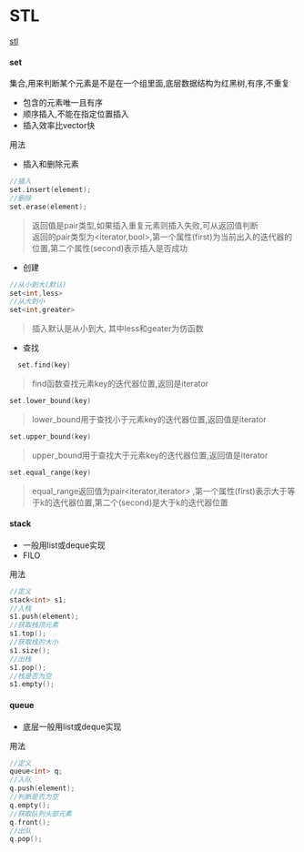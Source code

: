 # STL
[stl](https://juejin.im/post/6844903809731264519)
#### set
集合,用来判断某个元素是不是在一个组里面,底层数据结构为红黑树,有序,不重复
* 包含的元素唯一且有序
* 顺序插入,不能在指定位置插入
* 插入效率比vector快

用法  
* 插入和删除元素
~~~C++
//插入
set.insert(element);
//删除
set.erase(element);
~~~
> 返回值是pair类型,如果插入重复元素则插入失败,可从返回值判断  
> 返回的pair类型为<iterator,bool>,第一个属性(first)为当前出入的迭代器的位置,第二个属性(second)表示插入是否成功

* 创建
~~~C++
//从小到大(默认)
set<int,less>
//从大到小
set<int,greater>
~~~
> 插入默认是从小到大, 其中less和geater为仿函数

* 查找
~~~C++
  set.find(key)  
~~~
> find函数查找元素key的迭代器位置,返回是iterator

~~~C++
set.lower_bound(key)
~~~
> lower_bound用于查找小于元素key的迭代器位置,返回值是iterator

~~~C++
set.upper_bound(key)
~~~
> upper_bound用于查找大于元素key的迭代器位置,返回值是iterator
    
~~~C++
set.equal_range(key)
~~~
> equal_range返回值为pair<iterator,iterator> ,第一个属性(first)表示大于等于k的迭代器位置,第二个(second)是大于k的迭代器位置

#### stack
* 一般用list或deque实现
* FILO

用法
~~~C++
//定义
stack<int> s1;
//入栈
s1.push(element);
//获取栈顶元素
s1.top();
//获取栈的大小
s1.size();
//出栈
s1.pop();
//栈是否为空
s1.empty();
~~~

#### queue
* 底层一般用list或deque实现

用法
~~~C++
//定义
queue<int> q;
//入队
q.push(element);
//判断是否为空
q.empty();
//获取队列头部元素
q.front();
//出队
q.pop();
~~~

